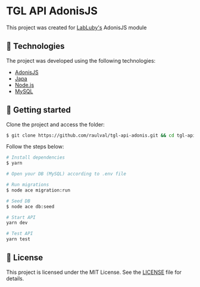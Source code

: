 # TGL API AdonisJS

This project was created for [LabLuby's](https://luby.com.br/labluby/) AdonisJS module

## 🧪 Technologies

The project was developed using the following technologies:

- [AdonisJS](https://adonisjs.com/)
- [Japa](https://japa.dev/)
- [Node.js](https://nodejs.org/)
- [MySQL](https://redux.js.org/)

## 🚀 Getting started

Clone the project and access the folder:

```bash
$ git clone https://github.com/raulval/tgl-api-adonis.git && cd tgl-api-adonis
```

Follow the steps below:
```bash
# Install dependencies
$ yarn

# Open your DB (MySQL) according to .env file

# Run migrations
$ node ace migration:run

# Seed DB
$ node ace db:seed

# Start API
yarn dev

# Test API
yarn test
```

## 📝 License

This project is licensed under the MIT License. See the [LICENSE](LICENSE.md) file for details.
